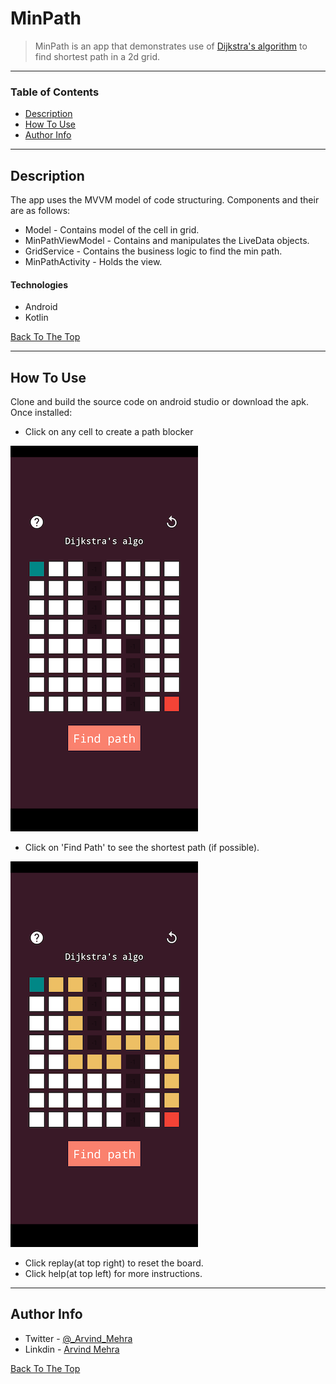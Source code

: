# MinPath

> MinPath is an app that demonstrates use of [Dijkstra's algorithm](https://en.wikipedia.org/wiki/Dijkstra%27s_algorithm) to find shortest path in a 2d grid.

---

### Table of Contents
- [Description](#description)
- [How To Use](#how-to-use)
- [Author Info](#author-info)

---

## Description

The app uses the MVVM model of code structuring. Components and their are as follows:
- Model - Contains model of the cell in grid.
- MinPathViewModel - Contains and manipulates the LiveData objects.
- GridService - Contains the business logic to find the min path.
- MinPathActivity - Holds the view.


#### Technologies

- Android
- Kotlin

[Back To The Top](#read-me-template)

---

## How To Use
Clone and build the source code on android studio or download the apk.
Once installed:
- Click on any cell to create a path blocker

![ss1](https://github.com/Arvindmehra07/android-minpath/blob/master/screenshots/ss_obstacle_only.png?raw=true)

- Click on 'Find Path' to see the shortest path (if possible).

![ss2](https://github.com/Arvindmehra07/android-minpath/blob/master/screenshots/ss_fiiled_path.png?raw=true)
- Click replay(at top right) to reset the board.
- Click help(at top left) for more instructions.

---

## Author Info

- Twitter - [@_Arvind_Mehra](https://twitter.com/_Arvind_Mehra)
- Linkdin - [Arvind Mehra](https://www.linkedin.com/in/arvind-mehra-9b2280141/)

[Back To The Top](#read-me-template)